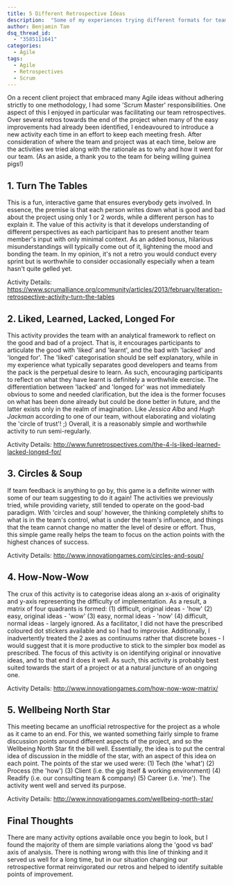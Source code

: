 ```yaml
---
title: 5 Different Retrospective Ideas
description:  "Some of my experiences trying different formats for team retrospectives"
author: Benjamin Tam
dsq_thread_id:
  - "3585111641"
categories:
  - Agile
tags:
  - Agile
  - Retrospectives
  - Scrum
---
```


On a recent client project that embraced many Agile ideas without adhering strictly to one methodology, I had some 'Scrum Master' responsibilities. One aspect of this I enjoyed in particular was facilitating our team retrospectives. Over several retros towards the end of the project when many of the easy improvements had already been identified, I endeavoured to introduce a new activity each time in an effort to keep each meeting fresh. After consideration of where the team and project was at each time, below are the activities we tried along with the rationale as to why and how it went for our team. (As an aside, a thank you to the team for being willing guinea pigs!)

## 1. Turn The Tables

This is a fun, interactive game that ensures everybody gets involved. In essence, the premise is that each person writes down what is good and bad about the project using only 1 or 2 words, while a different person has to explain it. The value of this activity is that it develops understanding of different perspectives as each participant has to present another team member's input with only minimal context. As an added bonus, hilarious misunderstandings will typically come out of it, lightening the mood and bonding the team. In my opinion, it's not a retro you would conduct every sprint but is worthwhile to consider occasionally especially when a team hasn't quite gelled yet.

Activity Details: <https://www.scrumalliance.org/community/articles/2013/february/iteration-retrospective-activity-turn-the-tables>

## 2. Liked, Learned, Lacked, Longed For

This activity provides the team with an analytical framework to reflect on the good and bad of a project. That is, it encourages participants to articulate the good with 'liked' and 'learnt', and the bad with 'lacked' and 'longed for'. The 'liked' categorisation should be self explanatory, while in my experience what typically separates good developers and teams from the pack is the perpetual desire to learn. As such, encouraging participants to reflect on what they have learnt is definitely a worthwhile exercise. The differentiation between 'lacked' and 'longed for' was not immediately obvious to some and needed clarification, but the idea is the former focuses on what has been done already but could be done better in future, and the latter exists only in the realm of imagination. Like *Jessica Alba* and *Hugh Jackman* according to one of our team, without elaborating and violating the 'circle of trust'! ;) Overall, it is a reasonably simple and worthwhile activity to run semi-regularly.

Activity Details: <http://www.funretrospectives.com/the-4-ls-liked-learned-lacked-longed-for/>

## 3. Circles & Soup

If team feedback is anything to go by, this game is a definite winner with some of our team suggesting to do it again! The activities we previously tried, while providing variety, still tended to operate on the good-bad paradigm. With 'circles and soup' however, the thinking completely shifts to what is in the team's control, what is under the team's influence, and things that the team cannot change no matter the level of desire or effort. Thus, this simple game really helps the team to focus on the action points with the highest chances of success.

Activity Details: <http://www.innovationgames.com/circles-and-soup/>

## 4. How-Now-Wow

The crux of this activity is to categorise ideas along an x-axis of originality and y-axis representing the difficulty of implementation. As a result, a matrix of four quadrants is formed: (1) difficult, original ideas - 'how' (2) easy, original ideas - 'wow' (3) easy, normal ideas - 'now' (4) difficult, normal ideas - largely ignored. As a facilitator, I did not have the prescribed coloured dot stickers available and so I had to improvise. Additionally, I inadvertently treated the 2 axes as continuums rather that discrete boxes - I would suggest that it is more productive to stick to the simpler box model as prescribed. The focus of this activity is on identifying original or innovative ideas, and to that end it does it well. As such, this activity is probably best suited towards the start of a project or at a natural juncture of an ongoing one.

Activity Details: <http://www.innovationgames.com/how-now-wow-matrix/>

## 5. Wellbeing North Star

This meeting became an unofficial retrospective for the project as a whole as it came to an end. For this, we wanted something fairly simple to frame discussion points around different aspects of the project, and so the Wellbeing North Star fit the bill well. Essentially, the idea is to put the central idea of discussion in the middle of the star, with an aspect of this idea on each point. The points of the star we used were: (1) Tech (the 'what') (2) Process (the 'how') (3) Client (i.e. the gig itself & working environment) (4) Readify (i.e. our consulting team & company) (5) Career (i.e. 'me'). The activity went well and served its purpose.

Activity Details: <http://www.innovationgames.com/wellbeing-north-star/>

## Final Thoughts

There are many activity options available once you begin to look, but I found the majority of them are simple variations along the 'good vs bad' axis of analysis. There is nothing wrong with this line of thinking and it served us well for a long time, but in our situation changing our retrospective format reinvigorated our retros and helped to identify suitable points of improvement.

